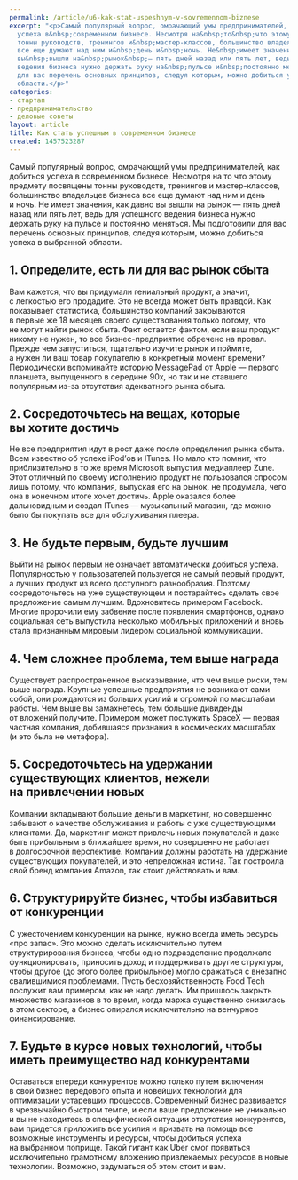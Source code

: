 ```yaml
---
permalink: /article/u6-kak-stat-uspeshnym-v-sovremennom-biznese
excerpt: "<p>Самый популярный вопрос, омрачающий умы предпринимателей, как добиться
  успеха в&nbsp;современном бизнесе. Несмотря на&nbsp;то&nbsp;что этому предмету посвящены
  тонны руководств, тренингов и&nbsp;мастер-классов, большинство владельцев бизнеса
  все еще думают над ним и&nbsp;день и&nbsp;ночь. Не&nbsp;имеет значения, как давно
  вы&nbsp;вышли на&nbsp;рынок&nbsp;— пять дней назад или пять лет, ведь для успешного
  ведения бизнеса нужно держать руку на&nbsp;пульсе и&nbsp;постоянно меняться. Мы&nbsp;подготовили
  для вас перечень основных принципов, следуя которым, можно добиться успеха в&nbsp;выбранной
  области.</p>"
categories:
- стартап
- предпринимательство
- деловые советы
layout: article
title: Как стать успешным в современном бизнесе
created: 1457523287
---
```

Самый популярный вопрос, омрачающий умы предпринимателей, как добиться успеха в современном бизнесе. Несмотря на то что этому предмету посвящены тонны руководств, тренингов и мастер-классов, большинство владельцев бизнеса все еще думают над ним и день и ночь. Не имеет значения, как давно вы вышли на рынок — пять дней назад или пять лет, ведь для успешного ведения бизнеса нужно держать руку на пульсе и постоянно меняться. Мы подготовили для вас перечень основных принципов, следуя которым, можно добиться успеха в выбранной области.

## 1. Определите, есть ли для вас рынок сбыта ##

Вам кажется, что вы придумали гениальный продукт, а значит, с легкостью его продадите. Это не всегда может быть правдой. Как показывает статистика, большинство компаний закрываются в первые же 18 месяцев своего существования только потому, что не могут найти рынок сбыта. Факт остается фактом, если ваш продукт никому не нужен, то все бизнес-предприятие обречено на провал. Прежде чем запуститься, тщательно изучите рынок и поймите, а нужен ли ваш товар покупателю в конкретный момент времени? Периодически вспоминайте историю MessagePad от Apple — первого планшета, выпущенного в середине 90х, но так и не ставшего популярным из-за отсутствия адекватного рынка сбыта.

## 2. Сосредоточьтесь на вещах, которые вы хотите достичь ##

Не все предприятия идут в рост даже после определения рынка сбыта. Всем известно об успехе iPod’ов и ITunes. Но мало кто помнит, что приблизительно в то же время Microsoft выпустил медиаплеер Zune. Этот отличный по своему исполнению продукт не пользовался спросом лишь потому, что компания, выпуская его на рынок, не продумала, чего она в конечном итоге хочет достичь. Apple оказался более дальновидным и создал ITunes — музыкальный магазин, где можно было бы покупать все для обслуживания плеера.

## 3. Не будьте первым, будьте лучшим ##

Выйти на рынок первым не означает автоматически добиться успеха. Популярностью у пользователей пользуется не самый первый продукт, а лучших продукт из всего доступного разнообразия. Поэтому сосредоточьтесь на уже существующем и постарайтесь сделать свое предложение самым лучшим. Вдохновитесь примером Facebook. Многие пророчили ему забвение после появления смартфонов, однако социальная сеть выпустила несколько мобильных приложений и вновь стала признанным мировым лидером социальной коммуникации.

## 4. Чем сложнее проблема, тем выше награда ##

Существует распространенное высказывание, что чем выше риски, тем выше награда. Крупные успешные предприятия не возникают сами собой, они рождаются из больших усилий и огромной по масштабам работы. Чем выше вы замахнетесь, тем большие дивиденды от вложений получите. Примером может послужить SpaceX — первая частная компания, добившаяся признания в космических масштабах (и это была не метафора).

## 5. Сосредоточьтесь на удержании существующих клиентов, нежели на привлечении новых ##

Компании вкладывают большие деньги в маркетинг, но совершенно забывают о качестве обслуживания и работы с уже существующими клиентами. Да, маркетинг может привлечь новых покупателей и даже быть прибыльным в ближайшее время, но совершенно не работает в долгосрочной перспективе. Компании должны работать на удержание существующих покупателей, и это непреложная истина. Так построила свой бренд компания Amazon, так стоит действовать и вам.

## 6. Структурируйте бизнес, чтобы избавиться от конкуренции ##

С ужесточением конкуренции на рынке, нужно всегда иметь ресурсы «про запас». Это можно сделать исключительно путем структурирования бизнеса, чтобы одно подразделение продолжало функционировать, приносить доход и поддерживать другие структуры, чтобы другое (до этого более прибыльное) могло сражаться с внезапно свалившимися проблемами. Пусть бесхозяйственность Food Tech послужит вам примером, как не надо делать. Им пришлось закрыть множество магазинов в то время, когда маржа существенно снизилась в этом секторе, а бизнес опирался исключительно на венчурное финансирование.

## 7. Будьте в курсе новых технологий, чтобы иметь преимущество над конкурентами ##

Оставаться впереди конкурентов можно только путем включения в свой бизнес передового опыта и новейших технологий для оптимизации устаревших процессов. Современный бизнес развивается в чрезвычайно быстром темпе, и если ваше предложение не уникально и вы не находитесь в специфической ситуации отсутствия конкурентов, вам придется приложить все усилия и призвать на помощь все возможные инструменты и ресурсы, чтобы добиться успеха на выбранном поприще. Такой гигант как Uber смог появиться исключительно грамотному вложению привлекаемых ресурсов в новые технологии. Возможно, задуматься об этом стоит и вам.
